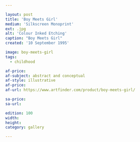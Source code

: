 ```yaml
---

layout: post
title: 'Boy Meets Girl'
medium: 'Silkscreen Monoprint'
ext: .jpg
alt: 'Colour Inked Etching'
caption: "Boy Meets Girl"
created: '10 September 1995'

image: boy-meets-girl
tags:
  - childhood

af-price:
af-subject: abstract and conceptual
af-style: illustrative
af-price:
af-url: https://www.artfinder.com/product/boy-meets-girl/

sa-price:
sa-url:

edition: 100
width:
height:
category: gallery

---
```

